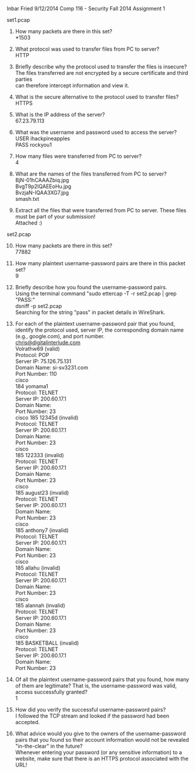 Inbar Fried
9/12/2014
Comp 116 - Security
Fall 2014
Assignment 1

set1.pcap

1. How many packets are there in this set?  
      *1503

2. What protocol was used to transfer files from PC to server?  
      HTTP

3. Briefly describe why the protocol used to transfer the files is insecure?  
      The files transferred are not encrypted by a secure certificate and third parties  
      can therefore intercept information and view it.  

4. What is the secure alternative to the protocol used to transfer files?  
      HTTPS  

5. What is the IP address of the server?  
      67.23.79.113

6. What was the username and password used to access the server?  
      USER ihackpineapples  
      PASS rockyou1

7. How many files were transferred from PC to server?  
      4

8. What are the names of the files transferred from PC to server?  
      BjN-01hCAAAZbiq.jpg  
      BvgT9p2IQAEEoHu.jpg  
      BvzjaN-IQAA3XG7.jpg  
      smash.txt

9. Extract all the files that were transferred from PC to server. These files must be part of your submission!  
      Attached :)

set2.pcap  

10. How many packets are there in this set?  
          77882

11. How many plaintext username-password pairs are there in this packet set?  
          9

12. Briefly describe how you found the username-password pairs.  
        Using the terminal command "sudo ettercap -T -r set2.pcap | grep "PASS:"  
        dsniff -p set2.pcap  
        Searching for the string "pass" in packet details in WireShark.

13. For each of the plaintext username-password pair that you found, identify the protocol used, server IP, the corresponding domain name (e.g., google.com), and port number.  
          chris@digitalinterlude.com  
          Volrathw69 (valid)  
            Protocol: POP  
            Server IP: 75.126.75.131  
            Domain Name: si-sv3231.com  
            Port Number: 110  
        cisco  
        184 yomama1  
            Protocol: TELNET  
            Server IP: 200.60.17.1  
            Domain Name:  
            Port Number: 23  
        cisco 
        185 12345d (invalid)  
            Protocol: TELNET  
            Server IP: 200.60.17.1  
            Domain Name:  
            Port Number: 23  
        cisco  
        185 122333 (invalid)  
            Protocol: TELNET  
            Server IP: 200.60.17.1  
            Domain Name:   
            Port Number: 23  
        cisco  
        185 august23 (invalid)  
            Protocol: TELNET  
            Server IP: 200.60.17.1  
            Domain Name:   
            Port Number: 23  
        cisco  
        185 anthony7 (invalid)  
            Protocol: TELNET  
            Server IP: 200.60.17.1  
            Domain Name:   
            Port Number: 23  
        cisco  
        185 allahu (invalid)  
            Protocol: TELNET  
            Server IP: 200.60.17.1  
            Domain Name:   
            Port Number: 23  
        cisco  
        185 alannah (invalid)  
            Protocol: TELNET  
            Server IP: 200.60.17.1  
            Domain Name:   
            Port Number: 23  
        cisco  
        185 BASKETBALL (invalid)  
            Protocol: TELNET  
            Server IP: 200.60.17.1  
            Domain Name:   
            Port Number: 23  
            
14. Of all the plaintext username-password pairs that you found, how many of them are legitimate? That is, the username-password was valid, access successfully granted?  
      1

15. How did you verify the successful username-password pairs?  
      I followed the TCP stream and looked if the password had been accepted.

16. What advice would you give to the owners of the username-password pairs that you found so their account information would not be revealed "in-the-clear" in the future?  
      Whenever entering your password (or any sensitive information) to a website, make sure that there is an HTTPS protocol associated with the URL!
